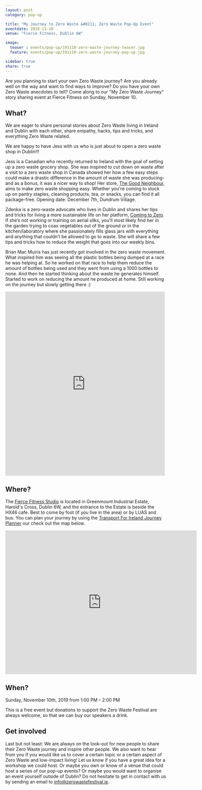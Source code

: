 ```yaml
---
layout: post
category: pop-up

title: "My Journey to Zero Waste &#8211; Zero Waste Pop-Up Event"
eventdate: 2019-11-10
venue: "Fierce Fitness, Dublin 6W"

image:
  teaser : events/pop-up/191110-zero-waste-journey-teaser.jpg
  feature: events/pop-up/191110-zero-waste-journey-pop-up.jpg

sidebar: true
share: true
---
```


Are you planning to start your own Zero Waste journey? Are you already well on the way and want to find ways to improve? Do you have your own Zero Waste anecdotes to tell? Come along to our "My Zero Waste Journey" story sharing event at Fierce Fitness on Sunday, November 10.

## What?

We are eager to share personal stories about Zero Waste living in Ireland and Dublin with each other, share empathy, hacks, tips and tricks, and everything Zero Waste related.

We are happy to have Jess with us who is just about to open a zero waste shop in Dublin!!!

Jess is a Canadian who recently returned to Ireland with the goal of setting up a zero waste grocery shop. She was inspired to cut down on waste after a visit to a zero waste shop in Canada showed her how a few easy steps could make a drastic difference in the amount of waste she was producing- and as a bonus, it was a nicer way to shop! Her store, [The Good Neighbour](https://www.facebook.com/thegoodneighbourdublin/), aims to make zero waste shopping easy. Whether you're coming to stock up on pantry staples, cleaning products, tea, or snacks, you can find it all package-free. Opening date: December 7th, Dundrum Village.

Zdenka is a zero-waste advocate who lives in Dublin and shares her tips and tricks for living a more sustainable life on her platform, [Coming to Zero](https://comingtozero.com/). If she’s not working or training on aerial silks, you’ll most likely find her in the garden trying to coax vegetables out of the ground or in the kitchen/laboratory where she passionately fills glass jars with everything and anything that couldn’t be allowed to go to waste. She will share a few tips and tricks how to reduce the weight that goes into our weekly bins.

Brian Mac Muiris has just recently got involved in the zero waste movement. What inspired him was seeing all the plastic bottles being dumped at a race he was helping at. So he worked on that race to help them reduce the amount of bottles being used and they went from using a 1000 bottles to none. And then he started thinking about the waste he generates himself. Started to work on reducing the amount he produced at home. Still working on the journey but slowly getting there :)

<iframe src="https://www.facebook.com/plugins/post.php?href=https%3A%2F%2Fwww.facebook.com%2FZeroWasteFestivalIreland%2Fposts%2F1267453923426299&width=500" width="500" height="576" style="border:none;overflow:hidden" scrolling="no" frameborder="0" allowTransparency="true" allow="encrypted-media"></iframe>



## Where?

The [Fierce Fitness Studio](https://www.fiercefitnessdublin.com/) is located in Greenmount Industrial Estate, Harold's Cross, Dublin 6W, and the entrance to the Estate is beside the HX46 cafe. Best to come by foot (if you live in the area) or by LUAS and bus. You can plan your journey by using the [Transport For Ireland Journey Planner](https://journeyplanner.transportforireland.ie/nta/XSLT_TRIP_REQUEST2?language=en) our check out the map below.

<iframe src="https://www.google.com/maps/embed?pb=!1m18!1m12!1m3!1d2382.8207405718185!2d-6.281681334162208!3d53.328562879975266!2m3!1f0!2f0!3f0!3m2!1i1024!2i768!4f13.1!3m3!1m2!1s0x0%3A0xac88b0ddfcde4392!2sFierce%20Pole%20Fitness%20Dublin!5e0!3m2!1sen!2sie!4v1571663940384!5m2!1sen!2sie" width="600" height="450" frameborder="0" style="border:0;" allowfullscreen=""></iframe>



## When?

Sunday, November 10th, 2019 from 1:00 PM &#8211; 2:00 PM

This is a free event but donations to support the Zero Waste Festival are always welcome, so that we can buy our speakers a drink.

## Get involved

Last but not least: We are always on the look-out for new people to share their Zero Waste journey and inspire other people. We also want to hear from you if you would like us to cover a certain topic or a certain aspect of Zero Waste and low-impact living! Let us know if you have a great idea for a workshop we could host. Or maybe you own or know of a venue that could host a series of our pop-up events? Or maybe you would want to organise an event yourself outside of Dublin? Do not hesitate to get in contact with us by sending an email to [info@zerowastefestival.ie](mailto:info@zerowastefestival.ie).









